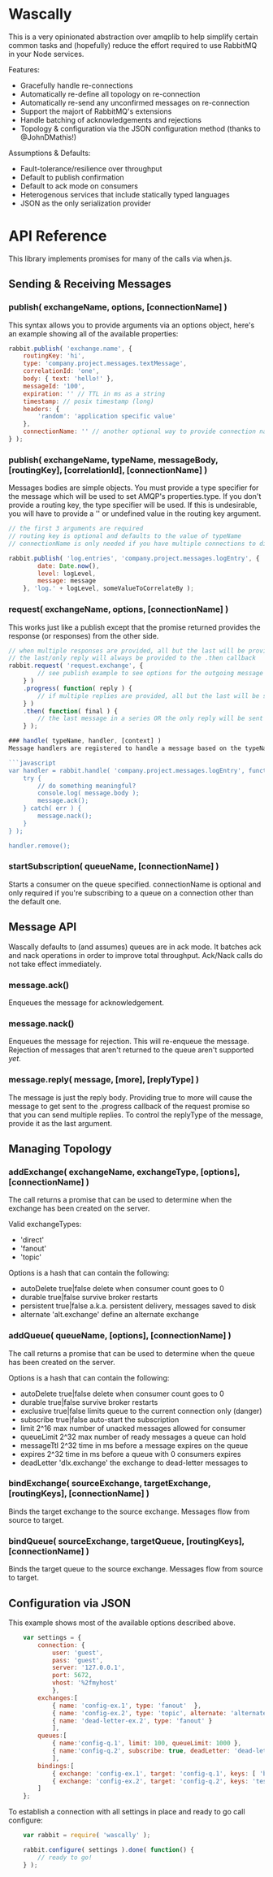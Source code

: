 # Wascally
This is a very opinionated abstraction over amqplib to help simplify certain common tasks and (hopefully) reduce the effort required to use RabbitMQ in your Node services.

Features:
 * Gracefully handle re-connections
 * Automatically re-define all topology on re-connection
 * Automatically re-send any unconfirmed messages on re-connection
 * Support the majort of RabbitMQ's extensions
 * Handle batching of acknowledgements and rejections
 * Topology & configuration via the JSON configuration method (thanks to @JohnDMathis!)

Assumptions & Defaults:
 * Fault-tolerance/resilience over throughput
 * Default to publish confirmation
 * Default to ack mode on consumers
 * Heterogenous services that include statically typed languages
 * JSON as the only serialization provider

# API Reference
This library implements promises for many of the calls via when.js.

## Sending & Receiving Messages

### publish( exchangeName, options, [connectionName] )
This syntax allows you to provide arguments via an options object, here's an example showing all of the available properties:

```javascript
rabbit.publish( 'exchange.name', {
	routingKey: 'hi',
	type: 'company.project.messages.textMessage',
	correlationId: 'one',
	body: { text: 'hello!' },
	messageId: '100',
	expiration: '' // TTL in ms as a string
	timestamp: // posix timestamp (long)
	headers: {
		'random': 'application specific value'
	},
	connectionName: '' // another optional way to provide connection name if needed
} );
```

### publish( exchangeName, typeName, messageBody, [routingKey], [correlationId], [connectionName] )
Messages bodies are simple objects. You must provide a type specifier for the message which will be used to set AMQP's properties.type. If you don't provide a routing key, the type specifier will be used. If this is undesirable, you will have to provide a '' or undefined value in the routing key argument.

```javascript
// the first 3 arguments are required
// routing key is optional and defaults to the value of typeName
// connectionName is only needed if you have multiple connections to different servers or vhosts

rabbit.publish( 'log.entries', 'company.project.messages.logEntry', {
		date: Date.now(),
		level: logLevel,
		message: message
	}, 'log.' + logLevel, someValueToCorrelateBy );
```

### request( exchangeName, options, [connectionName] )
This works just like a publish except that the promise returned provides the response (or responses) from the other side. 

```javascript
// when multiple responses are provided, all but the last will be provided via the .progress callback.
// the last/only reply will always be provided to the .then callback
rabbit.request( 'request.exchange', {
		// see publish example to see options for the outgoing message
	} )
	.progress( function( reply ) {
		// if multiple replies are provided, all but the last will be sent via the progress callback
	} )
	.then( function( final ) {
		// the last message in a series OR the only reply will be sent to this callback
	} ); 

### handle( typeName, handler, [context] )
Message handlers are registered to handle a message based on the typeName. Calling handle will return a reference to the handler that can later be removed (though it's unlikely you'll do this often). The message that is passed to the handler is the raw Rabbit payload. The body property contains the message body published. 'ack' and 'nack' methods are provided on the message as well to allow you to easily acknowledge successful handling or reject the message.

```javascript
var handler = rabbit.handle( 'company.project.messages.logEntry', function( message ) {
	try {
		// do something meaningful?
		console.log( message.body );
		message.ack();
	} catch( err ) {
		message.nack();
	}
} );

handler.remove();
```

### startSubscription( queueName, [connectionName] )
Starts a consumer on the queue specified. connectionName is optional and only required if you're subscribing to a queue on a connection other than the default one.

## Message API
Wascally defaults to (and assumes) queues are in ack mode. It batches ack and nack operations in order to improve total throughput. Ack/Nack calls do not take effect immediately.

### message.ack()
Enqueues the message for acknowledgement.

### message.nack()
Enqueues the message for rejection. This will re-enqueue the message. Rejection of messages that aren't returned to the queue aren't supported *yet*.

### message.reply( message, [more], [replyType] )
The message is just the reply body. Providing true to more will cause the message to get sent to the .progress callback of the request promise so that you can send multiple replies. To control the replyType of the message, provide it as the last argument.

## Managing Topology

### addExchange( exchangeName, exchangeType, [options], [connectionName] )
The call returns a promise that can be used to determine when the exchange has been created on the server.

Valid exchangeTypes:
 * 'direct'
 * 'fanout'
 * 'topic'

Options is a hash that can contain the following:
 * autoDelete		true|false		delete when consumer count goes to 0
 * durable 			true|false		survive broker restarts
 * persistent 		true|false		a.k.a. persistent delivery, messages saved to disk
 * alternate 		'alt.exchange'	define an alternate exchange

### addQueue( queueName, [options], [connectionName] )
The call returns a promise that can be used to determine when the queue has been created on the server.

Options is a hash that can contain the following:
 * autoDelete		true|false		delete when consumer count goes to 0
 * durable 			true|false		survive broker restarts
 * exclusive		true|false		limits queue to the current connection only (danger)
 * subscribe		true|false		auto-start the subscription
 * limit 			2^16			max number of unacked messages allowed for consumer
 * queueLimit		2^32			max number of ready messages a queue can hold
 * messageTtl		2^32			time in ms before a message expires on the queue
 * expires			2^32			time in ms before a queue with 0 consumers expires
 * deadLetter 		'dlx.exchange'	the exchange to dead-letter messages to

### bindExchange( sourceExchange, targetExchange, [routingKeys], [connectionName] )
Binds the target exchange to the source exchange. Messages flow from source to target.

### bindQueue( sourceExchange, targetQueue, [routingKeys], [connectionName] )
Binds the target queue to the source exchange. Messages flow from source to target.

## Configuration via JSON
This example shows most of the available options described above.
```javascript
	var settings = {
		connection: {
			user: 'guest',
			pass: 'guest',
			server: '127.0.0.1',
			port: 5672,
			vhost: '%2fmyhost'
			},
		exchanges:[
			{ name: 'config-ex.1', type: 'fanout'  },
			{ name: 'config-ex.2', type: 'topic', alternate: 'alternate-ex.2', persistent: true }
			{ name: 'dead-letter-ex.2', type: 'fanout' }
			],
		queues:[
			{ name:'config-q.1', limit: 100, queueLimit: 1000 },
			{ name:'config-q.2', subscribe: true, deadLetter: 'dead-letter-ex.2' }
			],
		bindings:[
			{ exchange: 'config-ex.1', target: 'config-q.1', keys: [ 'bob','fred' ] },
			{ exchange: 'config-ex.2', target: 'config-q.2', keys: 'test1' }
		]
	};
```

To establish a connection with all settings in place and ready to go call configure:
```javascript
	var rabbit = require( 'wascally' );

	rabbit.configure( settings ).done( function() {
		// ready to go!
	} );
```
